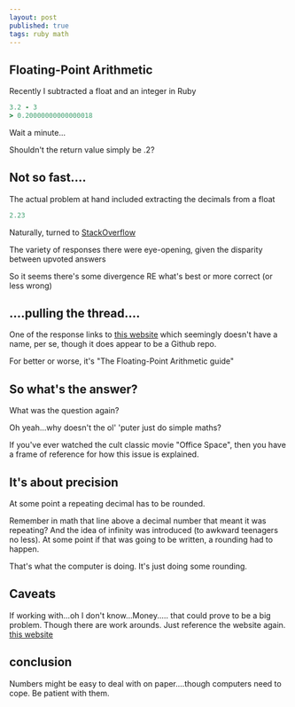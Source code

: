 ```yaml
---
layout: post
published: true
tags: ruby math
---
```


## Floating-Point Arithmetic

Recently I subtracted a float and an integer in Ruby

```ruby
3.2 - 3
> 0.20000000000000018
```

Wait a minute...

Shouldn't the return value simply be .2?

## Not so fast....

The actual problem at hand included extracting the decimals from a float

```ruby
2.23
```

Naturally, turned to [StackOverflow](https://stackoverflow.com/questions/12406032/get-fraction-part-of-a-decimal-number)

The variety of responses there were eye-opening, given the disparity between upvoted answers

So it seems there's some divergence RE what's best or more correct (or less wrong)

## ....pulling the thread....

One of the response links to [this website](https://floating-point-gui.de/) which seemingly doesn't have a name, per se, though it does appear to be a Github repo.

For better or worse, it's "The Floating-Point Arithmetic guide"

## So what's the answer?

What was the question again?

Oh yeah...why doesn't the ol' 'puter just do simple maths?

If you've ever watched the cult classic movie "Office Space", then you have a frame of reference for how this issue is explained.

## It's about precision

At some point a repeating decimal has to be rounded.

Remember in math that line above a decimal number that meant it was repeating? And the idea of infinity was introduced (to awkward teenagers no less). At some point if that was going to be written, a rounding had to happen.

That's what the computer is doing. It's just doing some rounding.

## Caveats

If working with...oh I don't know...Money..... that could prove to be a big problem. Though there are work arounds. Just reference the website again.  [this website](https://floating-point-gui.de/)

## conclusion

Numbers might be easy to deal with on paper....though computers need to cope. Be patient with them.